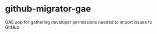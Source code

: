 github-migrator-gae
===================

GAE app for gathering developer permissions needed to import issues to GitHub

